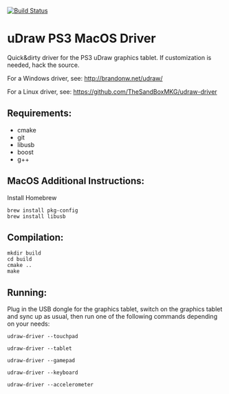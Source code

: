 [![Build Status](https://travis-ci.org/Grumbel/udraw.svg?branch=master)](https://travis-ci.org/Grumbel/udraw)

uDraw PS3 MacOS Driver
======================

Quick&dirty driver for the PS3 uDraw graphics tablet. If customization
is needed, hack the source.

For a Windows driver, see: http://brandonw.net/udraw/

For a Linux driver, see: https://github.com/TheSandBoxMKG/udraw-driver


Requirements:
-------------
* cmake
* git
* libusb
* boost
* g++


MacOS Additional Instructions:
------------
Install Homebrew

    brew install pkg-config
    brew install libusb


Compilation:
------------

    mkdir build
    cd build
    cmake ..
    make


Running:
--------

Plug in the USB dongle for the graphics tablet, switch on the graphics
tablet and sync up as usual, then run one of the following commands
depending on your needs:

    udraw-driver --touchpad

    udraw-driver --tablet

    udraw-driver --gamepad

    udraw-driver --keyboard

    udraw-driver --accelerometer
